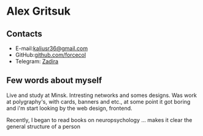 # Alex Gritsuk

## Contacts

 * E-mail:[kaliusr36@gmail.com](kaliusr36@gmail.com)
 * GitHub:[github.com/forcecol](https://github.com/forcecol)
 * Telegram: [Zadira](https://t.me/UPTTY)

## Few words about myself

Live and study at Minsk. Intresting networks and somes designs.
Was work at polygraphy's, with cards, banners and etc., at some point it got boring and i'm start looking by the web design, frontend.

Recently, I began to read books on neuropsychology ... makes it clear the general structure of a person
